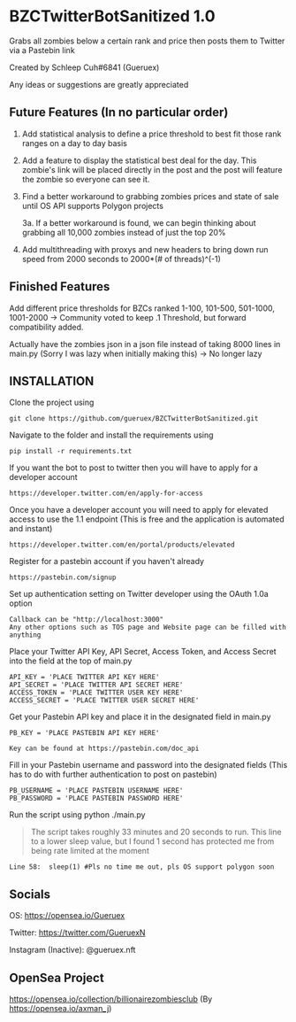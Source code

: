 # BZCTwitterBotSanitized 1.0
Grabs all zombies below a certain rank and price then posts them to Twitter via a Pastebin link

Created by Schleep Cuh#6841 (Gueruex)

Any ideas or suggestions are greatly appreciated

Future Features (In no particular order)
----------------------------------------------------------
1. Add statistical analysis to define a price threshold to best fit those rank ranges on a day to day basis
2. Add a feature to display the statistical best deal for the day. This zombie's link will be placed directly in the post and the post will feature the zombie so everyone can see it.
3. Find a better workaround to grabbing zombies prices and state of sale until OS API supports Polygon projects

      3a. If a better workaround is found, we can begin thinking about grabbing all 10,000 zombies instead of just the top 20%
4. Add multithreading with proxys and new headers to bring down run speed from 2000 seconds to 2000*(# of threads)^(-1)
      
Finished Features      
----------------------------------------------------------
Add different price thresholds for BZCs ranked 1-100, 101-500, 501-1000, 1001-2000 -> Community voted to keep .1 Threshold, but forward compatibility added.

Actually have the zombies json in a json file instead of taking 8000 lines in main.py (Sorry I was lazy when initially making this) -> No longer lazy

INSTALLATION
----------------------------------------------------------
Clone the project using
~~~
git clone https://github.com/gueruex/BZCTwitterBotSanitized.git
~~~
Navigate to the folder and install the requirements using
~~~
pip install -r requirements.txt
~~~
If you want the bot to post to twitter then you will have to apply for a developer account
~~~
https://developer.twitter.com/en/apply-for-access
~~~
Once you have a developer account you will need to apply for elevated access to use the 1.1 endpoint (This is free and the application is automated and instant)
~~~
https://developer.twitter.com/en/portal/products/elevated
~~~
Register for a pastebin account if you haven't already
~~~
https://pastebin.com/signup
~~~
Set up authentication setting on Twitter developer using the OAuth 1.0a option
~~~
Callback can be "http://localhost:3000"
Any other options such as TOS page and Website page can be filled with anything
~~~
Place your Twitter API Key, API Secret, Access Token, and Access Secret into the field at the top of main.py
~~~
API_KEY = 'PLACE TWITTER API KEY HERE'
API_SECRET = 'PLACE TWITTER API SECRET HERE'
ACCESS_TOKEN = 'PLACE TWITTER USER KEY HERE'
ACCESS_SECRET = 'PLACE TWITTER USER SECRET HERE'
~~~
Get your Pastebin API key and place it in the designated field in main.py
~~~
PB_KEY = 'PLACE PASTEBIN API KEY HERE'

Key can be found at https://pastebin.com/doc_api
~~~
Fill in your Pastebin username and password into the designated fields (This has to do with further authentication to post on pastebin)
~~~
PB_USERNAME = 'PLACE PASTEBIN USERNAME HERE'
PB_PASSWORD = 'PLACE PASTEBIN PASSWORD HERE'
~~~
Run the script using python ./main.py

>The script takes roughly 33 minutes and 20 seconds to run. This line to a lower sleep value, but I found 1 second has protected me from being rate limited at the moment
~~~
Line 58:  sleep(1) #Pls no time me out, pls OS support polygon soon
~~~


Socials
----------------------------------------------------------
OS: https://opensea.io/Gueruex

Twitter: https://twitter.com/GueruexN

Instagram (Inactive): @gueruex.nft

OpenSea Project
----------------------------------------------------------

https://opensea.io/collection/billionairezombiesclub (By https://opensea.io/axman_j)

